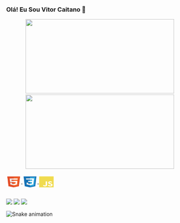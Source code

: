 ### Olá! Eu Sou Vitor Caitano 👋

<div align="center">
<a href="https://github.com/CaitanoVitor">
<img width ="400em" height="200em" src="https://github-readme-stats.vercel.app/api?username=CaitanoVitor&show_icons=true&theme=radical&include_all_commits=true&count_private=true"/>
<img width ="400em" height="200em" src="https://github-readme-stats.vercel.app/api/top-langs/?username=CaitanoVitor&layout=compact&langs_count=7&theme=radical"/>
</div>



<div style="display: inline_block"><br>
  <img align="center" alt="Dev-HTML" height="30" width="40" src="https://raw.githubusercontent.com/devicons/devicon/master/icons/html5/html5-original.svg">
  <img align="center" alt="Dev-CSS" height="30" width="40" src="https://raw.githubusercontent.com/devicons/devicon/master/icons/css3/css3-original.svg">
  <img align="center" alt="Dev-Js" height="30" width="40" src="https://raw.githubusercontent.com/devicons/devicon/master/icons/javascript/javascript-plain.svg">
 
    
</div>

##

  <div>
  <a href = "mailto:caitanoovitor@gmail.com"><img src="https://img.shields.io/badge/Gmail-D14836?style=for-the-badge&logo=gmail&logoColor=white" target="_blank"></a>
  <a href="https://www.linkedin.com/in/vitor-caitano-de-morais/" target="_blank"><img src="https://img.shields.io/badge/-LinkedIn-%230077B5?style=for-the-badge&logo=linkedin&logoColor=white" target="_blank"></a>
   <a href="https://www.instagram.com/caitano_vitoor/?next=%2F" target="_blank"><img src="https://img.shields.io/badge/-Instagram-%23E4405F?style=for-the-badge&logo=instagram&logoColor=white" target="_blank"></a>
    
</div>
  
 ![Snake animation](https://github.com/CaitanoVitor/CaitanoVitor/blob/output/github-contribution-grid-snake.svg)
  
<!--
**CaitanoVitor/CaitanoVitor** is a ✨ _special_ ✨ repository because its `README.md` (this file) appears on your GitHub profile.

Here are some ideas to get you started:

- 🔭 I’m currently working on ...
- 🌱 I’m currently learning ...
- 👯 I’m looking to collaborate on ...
- 🤔 I’m looking for help with ...
- 💬 Ask me about ...
- 📫 How to reach me: ...
- 😄 Pronouns: ...
- ⚡ Fun fact: ...
-->
